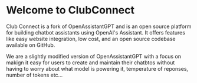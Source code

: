 # Welcome to ClubConnect 

Club Connect is a fork of OpenAssistantGPT and is an open source platform for building chatbot assistants using OpenAI's Assistant. It offers features like easy website integration, low cost, and an open source codebase available on GitHub. 

We are a slightly modified version of OpenAssistantGPT with a focus on makign it easy for users to create and maintain their chatbtos without having to worry about what model is powering it, temperature of reponses, number of tokens etc...


